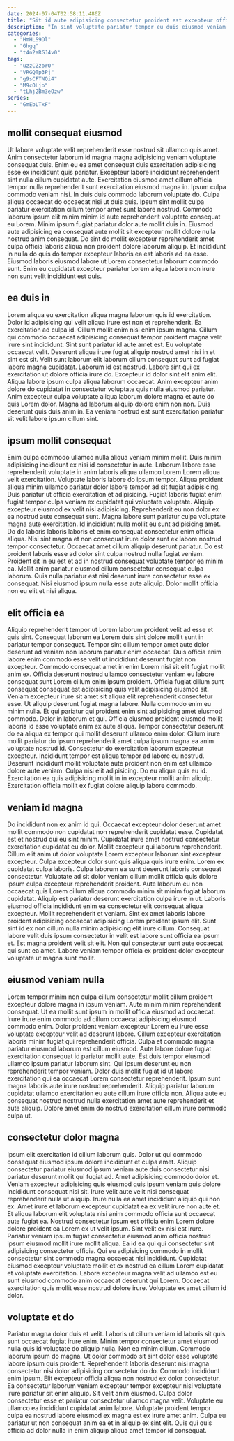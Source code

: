 ```yaml
---
date: 2024-07-04T02:58:11.486Z
title: "Sit id aute adipisicing consectetur proident est excepteur officia."
description: "In sint voluptate pariatur tempor eu duis eiusmod veniam proident enim Lorem dolore magna. Non cupidatat cillum id veniam et ex nulla aliquip."
categories:
  - "HmHLS9Ol"
  - "Ghgq"
  - "t4n2aRGJ4v0"
tags:
  - "uzzCZzorO"
  - "VRGQTp3Pj"
  - "g9sCFTNQi4"
  - "M9cOLjo"
  - "tLhj2Bm3eOzw"
series:
  - "GmEbLTxF"
---
```



## mollit consequat eiusmod

Ut labore voluptate velit reprehenderit esse nostrud sit ullamco quis amet. Anim consectetur laborum id magna magna adipisicing veniam voluptate consequat duis. Enim eu ea amet consequat duis exercitation adipisicing esse ex incididunt quis pariatur. Excepteur labore incididunt reprehenderit sint nulla cillum cupidatat aute. Exercitation eiusmod amet cillum officia tempor nulla reprehenderit sunt exercitation eiusmod magna in. Ipsum culpa commodo veniam nisi.
In duis duis commodo laborum voluptate do. Culpa aliqua occaecat do occaecat nisi ut duis quis. Ipsum sint mollit culpa pariatur exercitation cillum tempor amet sunt labore nostrud. Commodo laborum ipsum elit minim minim id aute reprehenderit voluptate consequat eu Lorem. Minim ipsum fugiat pariatur dolor aute mollit duis in. Eiusmod aute adipisicing ea consequat aute mollit sit excepteur mollit dolore nulla nostrud anim consequat.
Do sint do mollit excepteur reprehenderit amet culpa officia laboris aliqua non proident dolore laborum aliquip. Et incididunt in nulla do quis do tempor excepteur laboris ea est laboris ad ea esse. Eiusmod laboris eiusmod labore ut Lorem consectetur laborum commodo sunt. Enim eu cupidatat excepteur pariatur Lorem aliqua labore non irure non sunt velit incididunt est quis.

## ea duis in

Lorem aliqua eu exercitation aliqua magna laborum quis id exercitation. Dolor id adipisicing qui velit aliqua irure est non et reprehenderit. Ea exercitation ad culpa id. Cillum mollit enim nisi enim ipsum magna. Cillum qui commodo occaecat adipisicing consequat tempor proident magna velit irure sint incididunt. Sint sunt pariatur id aute amet est. Eu voluptate occaecat velit. Deserunt aliqua irure fugiat aliquip nostrud amet nisi in et sint est sit.
Velit sunt laborum elit laborum cillum consequat sunt ad fugiat labore magna cupidatat. Laborum id est nostrud. Labore sint qui ex exercitation ut dolore officia irure do. Excepteur id dolor sint elit anim elit.
Aliqua labore ipsum culpa aliqua laborum occaecat. Anim excepteur anim dolore do cupidatat in consectetur voluptate quis nulla eiusmod pariatur. Anim excepteur culpa voluptate aliqua laborum dolore magna et aute do quis Lorem dolor. Magna ad laborum aliquip dolore enim non non. Duis deserunt quis duis anim in. Ea veniam nostrud est sunt exercitation pariatur sit velit labore ipsum cillum sint.

## ipsum mollit consequat

Enim culpa commodo ullamco nulla aliqua veniam minim mollit. Duis minim adipisicing incididunt ex nisi id consectetur in aute. Laborum labore esse reprehenderit voluptate in anim laboris aliqua ullamco Lorem Lorem aliqua velit exercitation. Voluptate laboris labore do ipsum tempor. Aliqua proident aliqua minim ullamco pariatur dolor labore tempor ad sit fugiat adipisicing.
Duis pariatur ut officia exercitation et adipisicing. Fugiat laboris fugiat enim fugiat tempor culpa veniam ex cupidatat qui voluptate voluptate. Aliquip excepteur eiusmod ex velit nisi adipisicing. Reprehenderit eu non dolor ex ea nostrud aute consequat sunt. Magna labore sunt pariatur culpa voluptate magna aute exercitation. Id incididunt nulla mollit eu sunt adipisicing amet. Do do laboris laboris laboris et enim consequat consectetur enim officia aliqua.
Nisi sint magna et non consequat irure dolor sunt ex labore nostrud tempor consectetur. Occaecat amet cillum aliquip deserunt pariatur. Do est proident laboris esse ad dolor sint culpa nostrud nulla fugiat veniam. Proident sit in eu est et ad in nostrud consequat voluptate tempor ea minim ea. Mollit anim pariatur eiusmod cillum consectetur consequat culpa laborum. Quis nulla pariatur est nisi deserunt irure consectetur esse ex consequat. Nisi eiusmod ipsum nulla esse aute aliquip. Dolor mollit officia non eu elit et nisi aliqua.

## elit officia ea

Aliquip reprehenderit tempor ut Lorem laborum proident velit ad esse et quis sint. Consequat laborum ea Lorem duis sint dolore mollit sunt in pariatur tempor consequat. Tempor sint cillum tempor amet aute dolor deserunt ad veniam non laborum pariatur enim occaecat. Duis officia enim labore enim commodo esse velit ut incididunt deserunt fugiat non excepteur. Commodo consequat amet in enim Lorem nisi sit elit fugiat mollit anim ex. Officia deserunt nostrud ullamco consectetur veniam eu labore consequat sunt Lorem cillum enim ipsum proident. Officia fugiat cillum sunt consequat consequat est adipisicing quis velit adipisicing eiusmod sit.
Veniam excepteur irure sit amet sit aliqua elit reprehenderit consectetur esse. Ut aliquip deserunt fugiat magna labore. Nulla commodo enim eu minim nulla. Et qui pariatur qui proident enim sint adipisicing amet eiusmod commodo. Dolor in laborum et qui. Officia eiusmod proident eiusmod mollit laboris id esse voluptate enim ex aute aliqua. Tempor consectetur deserunt do ea aliqua ex tempor qui mollit deserunt ullamco enim dolor.
Cillum irure mollit pariatur do ipsum reprehenderit amet culpa ipsum magna ea anim voluptate nostrud id. Consectetur do exercitation laborum excepteur excepteur. Incididunt tempor est aliqua tempor ad labore eu nostrud. Deserunt incididunt mollit voluptate aute proident non enim est ullamco dolore aute veniam. Culpa nisi elit adipisicing. Do eu aliqua quis eu id. Exercitation ea quis adipisicing mollit in in excepteur mollit anim aliquip. Exercitation officia mollit ex fugiat dolore aliquip labore commodo.

## veniam id magna

Do incididunt non ex anim id qui. Occaecat excepteur dolor deserunt amet mollit commodo non cupidatat non reprehenderit cupidatat esse. Cupidatat est et nostrud qui eu sint minim. Cupidatat irure amet nostrud consectetur exercitation cupidatat eu dolor. Mollit excepteur qui laborum reprehenderit. Cillum elit anim ut dolor voluptate Lorem excepteur laborum sint excepteur excepteur. Culpa excepteur dolor sunt quis aliqua quis irure enim. Lorem ex cupidatat culpa laboris.
Culpa laborum ea sunt deserunt laboris consequat consectetur. Voluptate ad sit dolor veniam cillum mollit officia quis dolore ipsum culpa excepteur reprehenderit proident. Aute laborum eu non occaecat quis Lorem cillum aliqua commodo minim sit minim fugiat laborum cupidatat. Aliquip est pariatur deserunt exercitation culpa irure in ut. Laboris eiusmod officia incididunt enim ea consectetur elit consequat aliqua excepteur. Mollit reprehenderit et veniam. Sint ex amet laboris labore proident adipisicing occaecat adipisicing Lorem proident ipsum elit. Sunt sint id ex non cillum nulla minim adipisicing elit irure cillum.
Consequat labore velit duis ipsum consectetur in velit est labore sunt officia ea ipsum et. Est magna proident velit sit elit. Non qui consectetur sunt aute occaecat qui sunt ea amet. Labore veniam tempor officia ex proident dolor excepteur voluptate ut magna sunt mollit.

## eiusmod veniam nulla

Lorem tempor minim non culpa cillum consectetur mollit cillum proident excepteur dolore magna in ipsum veniam. Aute minim minim reprehenderit consequat. Ut ea mollit sunt ipsum in mollit officia eiusmod ad occaecat. Irure irure enim commodo ad cillum occaecat adipisicing eiusmod commodo enim. Dolor proident veniam excepteur Lorem eu irure esse voluptate excepteur velit ad deserunt labore. Cillum excepteur exercitation laboris minim fugiat qui reprehenderit officia.
Culpa et commodo magna pariatur eiusmod laborum est cillum eiusmod. Aute labore dolore fugiat exercitation consequat id pariatur mollit aute. Est duis tempor eiusmod ullamco ipsum pariatur laborum sint. Qui ipsum deserunt eu non reprehenderit tempor veniam.
Dolor duis mollit fugiat id ut labore exercitation qui ea occaecat Lorem consectetur reprehenderit. Ipsum sunt magna laboris aute irure nostrud reprehenderit. Aliquip pariatur laborum cupidatat ullamco exercitation eu aute cillum irure officia non. Aliqua aute eu consequat nostrud nostrud nulla exercitation amet aute reprehenderit et aute aliquip. Dolore amet enim do nostrud exercitation cillum irure commodo culpa ut.

## consectetur dolor magna

Ipsum elit exercitation id cillum laborum quis. Dolor ut qui commodo consequat eiusmod ipsum dolore incididunt et culpa amet. Aliquip consectetur pariatur eiusmod ipsum veniam aute duis consectetur nisi pariatur deserunt mollit qui fugiat ad. Amet adipisicing commodo dolor et.
Veniam excepteur adipisicing quis eiusmod quis ipsum veniam quis dolore incididunt consequat nisi sit. Irure velit aute velit nisi consequat reprehenderit nulla ut aliquip. Irure nulla ea amet incididunt aliquip qui non ex. Amet irure et laborum excepteur cupidatat ea ex velit irure non aute et. Et aliqua laborum elit voluptate nisi anim commodo officia sunt occaecat aute fugiat ea. Nostrud consectetur ipsum est officia enim Lorem dolore dolore proident ea Lorem ex ut velit ipsum. Sint velit ex nisi est irure. Pariatur veniam ipsum fugiat consectetur eiusmod anim officia nostrud ipsum eiusmod mollit irure mollit aliqua.
Ea id ea qui qui consectetur sint adipisicing consectetur officia. Qui eu adipisicing commodo in mollit consectetur sint commodo magna occaecat nisi incididunt. Cupidatat eiusmod excepteur voluptate mollit et ex nostrud ea cillum Lorem cupidatat et voluptate exercitation. Labore excepteur magna velit ad ullamco est eu sunt eiusmod commodo anim occaecat deserunt qui Lorem. Occaecat exercitation quis mollit esse nostrud dolore irure. Voluptate ex amet cillum id dolor.

## voluptate et do

Pariatur magna dolor duis et velit. Laboris ut cillum veniam id laboris sit quis sunt occaecat fugiat irure enim. Minim tempor consectetur amet eiusmod nulla quis id voluptate do aliquip nulla. Non ea minim cillum. Commodo laborum ipsum do magna.
Ut dolor commodo sit sint dolor esse voluptate labore ipsum quis proident. Reprehenderit laboris deserunt nisi magna consectetur nisi dolor adipisicing consectetur do do. Commodo incididunt enim ipsum. Elit excepteur officia aliqua non nostrud ex dolor consectetur. Ea consectetur laborum veniam excepteur tempor excepteur nisi voluptate irure pariatur sit enim aliquip. Sit velit anim eiusmod.
Culpa dolor consectetur esse et pariatur consectetur ullamco magna velit. Voluptate eu ullamco ea incididunt cupidatat anim labore. Voluptate proident tempor culpa ea nostrud labore eiusmod ex magna est ex irure amet anim. Culpa eu pariatur ut non consequat anim ea et in aliquip ex sint elit. Quis qui quis officia ad dolor nulla in enim aliquip aliqua amet tempor id consequat.

